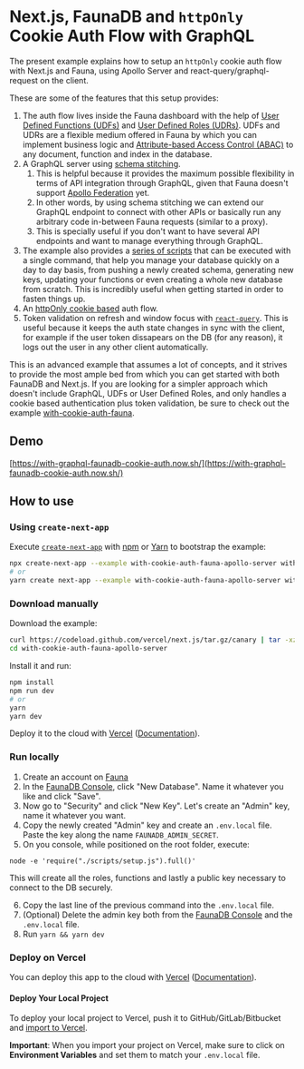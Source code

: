 # Next.js, FaunaDB and `httpOnly` Cookie Auth Flow with GraphQL

The present example explains how to setup an `httpOnly` cookie auth flow with Next.js and Fauna, using Apollo Server and react-query/graphql-request on the client.

These are some of the features that this setup provides:

1. The auth flow lives inside the Fauna dashboard with the help of [User Defined Functions (UDFs)](https://docs.fauna.com/fauna/current/api/graphql/functions) and [User Defined Roles (UDRs)](https://docs.fauna.com/fauna/current/security/roles.html). UDFs and UDRs are a flexible medium offered in Fauna by which you can implement business logic and [Attribute-based Access Control (ABAC)](https://docs.fauna.com/fauna/current/security/abac.html) to any document, function and index in the database.
2. A GraphQL server using [schema stitching](https://www.apollographql.com/docs/apollo-server/features/schema-stitching/).
   1. This is helpful because it provides the maximum possible flexibility in terms of API integration through GraphQL, given that Fauna doesn't support [Apollo Federation](https://www.apollographql.com/docs/apollo-server/federation/introduction/) yet.
   2. In other words, by using schema stitching we can extend our GraphQL endpoint to connect with other APIs or basically run any arbitrary code in-between Fauna requests (similar to a proxy).
   3. This is specially useful if you don't want to have several API endpoints and want to manage everything through GraphQL.
3. The example also provides a [series of scripts](/examples/with-cookie-auth-fauna-apollo-server/scripts) that can be executed with a single command, that help you manage your database quickly on a day to day basis, from pushing a newly created schema, generating new keys, updating your functions or even creating a whole new database from scratch. This is incredibly useful when getting started in order to fasten things up.
4. An [httpOnly cookie based](https://with-graphql-faunadb-cookie-auth.now.sh) auth flow.
5. Token validation on refresh and window focus with [`react-query`](https://github.com/tannerlinsley/react-query#useQuery). This is useful because it keeps the auth state changes in sync with the client, for example if the user token dissapears on the DB (for any reason), it logs out the user in any other client automatically.

This is an advanced example that assumes a lot of concepts, and it strives to provide the most ample bed from which you can get started with both FaunaDB and Next.js. If you are looking for a simpler approach which doesn't include GraphQL, UDFs or User Defined Roles, and only handles a cookie based authentication plus token validation, be sure to check out the example [with-cookie-auth-fauna](https://github.com/vercel/next.js/tree/canary/examples/with-cookie-auth-fauna).

## Demo

[https://with-graphql-faunadb-cookie-auth.now.sh/](https://with-graphql-faunadb-cookie-auth.now.sh/)

## How to use

### Using `create-next-app`

Execute [`create-next-app`](https://github.com/vercel/next.js/tree/canary/packages/create-next-app) with [npm](https://docs.npmjs.com/cli/init) or [Yarn](https://yarnpkg.com/lang/en/docs/cli/create/) to bootstrap the example:

```bash
npx create-next-app --example with-cookie-auth-fauna-apollo-server with-cookie-auth-fauna-apollo-server-app
# or
yarn create next-app --example with-cookie-auth-fauna-apollo-server with-cookie-auth-fauna-apollo-server-app
```

### Download manually

Download the example:

```bash
curl https://codeload.github.com/vercel/next.js/tar.gz/canary | tar -xz --strip=2 next.js-canary/examples/with-cookie-auth-fauna-apollo-server
cd with-cookie-auth-fauna-apollo-server
```

Install it and run:

```bash
npm install
npm run dev
# or
yarn
yarn dev
```

Deploy it to the cloud with [Vercel](https://vercel.com/import?filter=next.js&utm_source=github&utm_medium=readme&utm_campaign=next-example) ([Documentation](https://nextjs.org/docs/deployment)).

### Run locally

1. Create an account on [Fauna](https://fauna.com/)
2. In the [FaunaDB Console](https://dashboard.fauna.com/), click "New Database". Name it whatever you like and click "Save".
3. Now go to "Security" and click "New Key". Let's create an "Admin" key, name it whatever you want.
4. Copy the newly created "Admin" key and create an `.env.local` file. Paste the key along the name `FAUNADB_ADMIN_SECRET`.
5. On you console, while positioned on the root folder, execute:

```
node -e 'require("./scripts/setup.js").full()'
```

This will create all the roles, functions and lastly a public key necessary to connect to the DB securely.

6. Copy the last line of the previous command into the `.env.local` file.
7. (Optional) Delete the admin key both from the [FaunaDB Console](https://dashboard.fauna.com/) and the `.env.local` file.
8. Run `yarn && yarn dev`

### Deploy on Vercel

You can deploy this app to the cloud with [Vercel](https://vercel.com?utm_source=github&utm_medium=readme&utm_campaign=next-example) ([Documentation](https://nextjs.org/docs/deployment)).

#### Deploy Your Local Project

To deploy your local project to Vercel, push it to GitHub/GitLab/Bitbucket and [import to Vercel](https://vercel.com/import/git?utm_source=github&utm_medium=readme&utm_campaign=next-example).

**Important**: When you import your project on Vercel, make sure to click on **Environment Variables** and set them to match your `.env.local` file.
